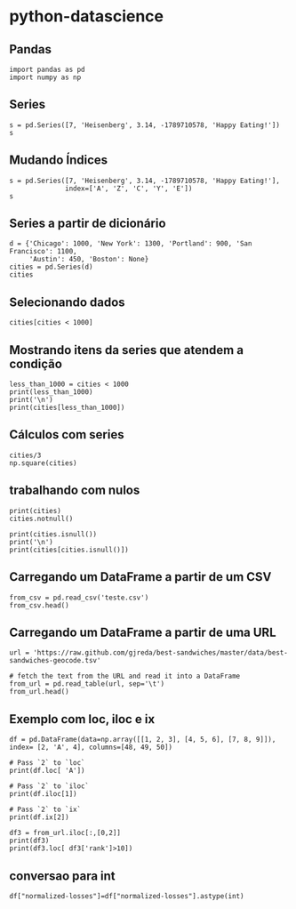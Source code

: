 # python-datascience

## Pandas

```
import pandas as pd
import numpy as np
```

## Series
```
s = pd.Series([7, 'Heisenberg', 3.14, -1789710578, 'Happy Eating!'])
s
```

## Mudando Índices
```
s = pd.Series([7, 'Heisenberg', 3.14, -1789710578, 'Happy Eating!'],
              index=['A', 'Z', 'C', 'Y', 'E'])
s
```

## Series a partir de dicionário
```
d = {'Chicago': 1000, 'New York': 1300, 'Portland': 900, 'San Francisco': 1100,
     'Austin': 450, 'Boston': None}
cities = pd.Series(d)
cities
```

## Selecionando dados
```
cities[cities < 1000]
```

## Mostrando itens da series que atendem a condição
```
less_than_1000 = cities < 1000
print(less_than_1000)
print('\n')
print(cities[less_than_1000])
```

## Cálculos com series
```
cities/3
np.square(cities)
```

## trabalhando com nulos
```
print(cities)
cities.notnull()

print(cities.isnull())
print('\n')
print(cities[cities.isnull()])
```

## Carregando um DataFrame a partir de um CSV
```
from_csv = pd.read_csv('teste.csv')
from_csv.head()
```

## Carregando um DataFrame a partir de uma URL
```
url = 'https://raw.github.com/gjreda/best-sandwiches/master/data/best-sandwiches-geocode.tsv'

# fetch the text from the URL and read it into a DataFrame
from_url = pd.read_table(url, sep='\t')
from_url.head()
```

## Exemplo com loc, iloc e ix
```
df = pd.DataFrame(data=np.array([[1, 2, 3], [4, 5, 6], [7, 8, 9]]), index= [2, 'A', 4], columns=[48, 49, 50])

# Pass `2` to `loc`
print(df.loc[ 'A'])

# Pass `2` to `iloc`
print(df.iloc[1])

# Pass `2` to `ix`
print(df.ix[2])

df3 = from_url.iloc[:,[0,2]]
print(df3)
print(df3.loc[ df3['rank']>10])

```

## conversao para int
```
df["normalized-losses"]=df["normalized-losses"].astype(int)
```
